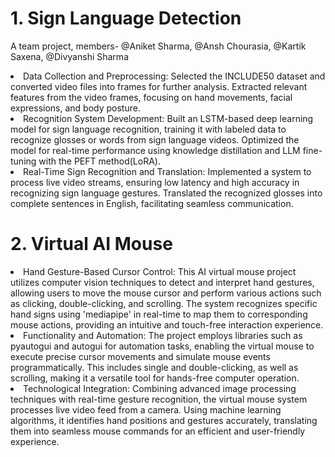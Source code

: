 
# 1. Sign Language Detection
A team project, members- @Aniket Sharma, @Ansh Chourasia, @Kartik Saxena, @Divyanshi Sharma 
<li>Data Collection and Preprocessing: Selected the INCLUDE50 dataset and converted video files into frames for further analysis. Extracted relevant features from the video frames, focusing on hand movements, facial expressions, and body posture.

<li>Recognition System Development: Built an LSTM-based deep learning model for sign language recognition, training it with labeled data to recognize glosses or words from sign language videos. Optimized the model for real-time performance using knowledge distillation and LLM fine-tuning with the PEFT method(LoRA).

<li>Real-Time Sign Recognition and Translation: Implemented a system to process live video streams, ensuring low latency and high accuracy in recognizing sign language gestures. Translated the recognized glosses into complete sentences in English, facilitating seamless communication.

# 2. Virtual AI Mouse
<li>Hand Gesture-Based Cursor Control: This AI virtual mouse project utilizes computer vision techniques to detect and interpret hand gestures, allowing users to move the mouse cursor and perform various actions such as clicking, double-clicking, and scrolling. The system recognizes specific hand signs using 'mediapipe' in real-time to map them to corresponding mouse actions, providing an intuitive and touch-free interaction experience.

<li>Functionality and Automation: The project employs libraries such as pyautogui and autogui for automation tasks, enabling the virtual mouse to execute precise cursor movements and simulate mouse events programmatically. This includes single and double-clicking, as well as scrolling, making it a versatile tool for hands-free computer operation.

<li>Technological Integration: Combining advanced image processing techniques with real-time gesture recognition, the virtual mouse system processes live video feed from a camera. Using machine learning algorithms, it identifies hand positions and gestures accurately, translating them into seamless mouse commands for an efficient and user-friendly experience.
